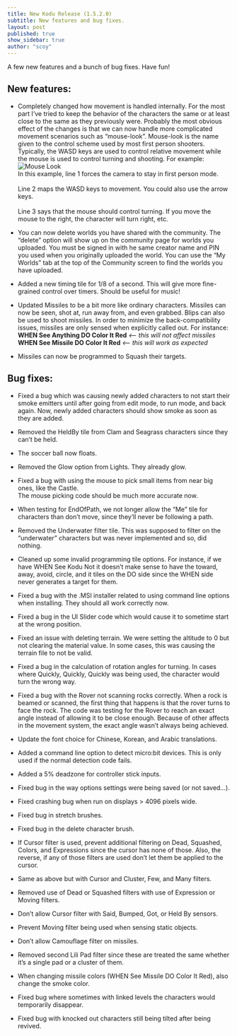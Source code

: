 ```yaml
---
title: New Kodu Release (1.5.2.0)
subtitle: New features and bug fixes.
layout: post
published: true
show_sidebar: true
author: "scoy"
---
```


A few new features and a bunch of bug fixes.  Have fun!

## New features:

* Completely changed how movement is handled internally.  For the most part I’ve tried to keep the behavior of the characters the same or at least close to the same as they previously were.  Probably the most obvious effect of the changes is that we can now handle more complicated movement scenarios such as “mouse-look”.  Mouse-look is the name given to the control scheme used by most first person shooters.  Typically, the WASD keys are used to control relative movement while the mouse is used to control turning and shooting.  For example:<br>
![Mouse Look](https://scoy.github.io/KoduGameLab/images/mouse_look.jpg)
<br>In this example, line 1 forces the camera to stay in first person mode. 
<br><br>Line 2 maps the WASD keys to movement.  You could also use the arrow keys. 
<br><br>Line 3 says that the mouse should control turning.  If you move the mouse to the right, the character will turn right, etc.

* You can now delete worlds you have shared with the community.  The “delete” option will show up on the community page for worlds you uploaded.  You must be signed in with he same creator name and PIN you used when you originally uploaded the world.  You can use the “My Worlds” tab at the top of the Community screen to find the worlds you have uploaded.

* Added a new timing tile for 1/8 of a second.  This will give more fine-grained control over timers.  Should be useful for music!

* Updated Missiles to be a bit more like ordinary characters.  Missiles can now be seen, shot at, run away from, and even grabbed.  Blips can also be used to shoot missiles.  In order to minimize the back-compatibility issues, missiles are only sensed when explicitly called out.  For instance:
<br>**WHEN See Anything DO Color It Red**   *<-- this will not affect missiles*
<br>**WHEN See Missile DO Color It Red**    *<-- this will work as expected*  

* Missiles can now be programmed to Squash their targets.
 

## Bug fixes:

* Fixed a bug which was causing newly added characters to not start their smoke emitters until after going from edit mode, to run mode, and back again.  Now, newly added characters should show smoke as soon as they are added.

* Removed the HeldBy tile from Clam and Seagrass characters since they can’t be held.

* The soccer ball now floats.

* Removed the Glow option from Lights.  They already glow. 

* Fixed a bug with using the mouse to pick small items from near big ones, like the Castle.  
The mouse picking code should be much more accurate now.

* When testing for EndOfPath, we not longer allow the “Me” tile for characters than don’t move, since they’ll never be following a path.

* Removed the Underwater filter tile.  This was supposed to filter on the “underwater” characters but was never implemented and so, did nothing.

* Cleaned up some invalid programming tile options.  For instance, if we have WHEN See Kodu Not it doesn’t make sense to have the toward, away, avoid, circle, and it tiles on the DO side since the WHEN side never generates a target for them.

* Fixed a bug with the .MSI installer related to using command line options when installing.  They should all work correctly now.

* Fixed a bug in the UI Slider code which would cause it to sometime start at the wrong position.

* Fixed an issue with deleting terrain.  We were setting the altitude to 0 but not clearing the material value.  In some cases, this was causing the terrain file to not be valid.

* Fixed a bug in the calculation of rotation angles for turning.  In cases where Quickly, Quickly, Quickly was being used, the character would turn the wrong way.

* Fixed a bug with the Rover not scanning rocks correctly.  When a rock is beamed or scanned, the first thing that happens is that the rover turns to face the rock.  The code was testing for the Rover to reach an exact angle instead of allowing it to be close enough.  Because of other affects in the movement system, the exact angle wasn’t always being achieved.

* Update the font choice for Chinese, Korean, and Arabic translations.

* Added a command line option to detect micro:bit devices.  This is only used if the normal detection code fails.

* Added a 5% deadzone for controller stick inputs.

* Fixed bug in the way options settings were being saved (or not saved…).

* Fixed crashing bug when run on displays > 4096 pixels wide.

* Fixed bug in stretch brushes.

* Fixed bug in the delete character brush.

* If Cursor filter is used, prevent additional filtering on Dead, Squashed, Colors, and Expressions since the cursor has none of those.  Also, the reverse, if any of those filters are used don’t let them be applied to the cursor.

* Same as above but with Cursor and Cluster, Few, and Many filters.

* Removed use of Dead or Squashed filters with use of Expression or Moving filters.

* Don’t allow Cursor filter with Said, Bumped, Got, or Held By sensors.

* Prevent Moving filter being used when sensing static objects.

* Don’t allow Camouflage filter on missiles.

* Removed second Lili Pad filter since these are treated the same whether it’s a single pad or a cluster of them.

* When changing missile colors (WHEN See Missile DO Color It Red), also change the smoke color.

* Fixed bug where sometimes with linked levels the characters would temporarily disappear.

* Fixed bug with knocked out characters still being tilted after being revived.